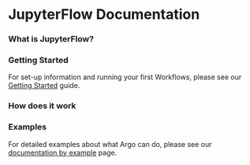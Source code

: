 # JupyterFlow Documentation

### What is JupyterFlow?


### Getting Started

For set-up information and running your first Workflows, please see our [Getting Started](get-started.md) guide.

### How does it work



### Examples

For detailed examples about what Argo can do, please see our [documentation by example](https://argoproj.github.io/argo/examples/) page.

